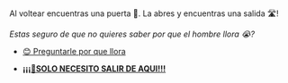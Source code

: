 Al voltear encuentras una puerta 🚪. La abres y encuentras una salida 🛣️!

_Estas seguro de que no quieres saber por que el hombre llora 😭?_

- [😊 Preguntarle por que llora](1.md)

- [**¡¡¡🏃SOLO NECESITO SALIR DE AQUI!!!**](../3/1-1A.md)
